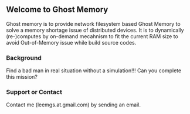 ## Welcome to Ghost Memory

Ghost memory is to provide network filesystem based Ghost Memory to solve a memory shortage issue of distributed devices. It is to dynamically (re-)computes by on-demand mecahnism to fit the current RAM size to avoid Out-of-Memory issue while build source codes.



### Background

Find a bad man in real situation without a simulation!!! Can you complete this mission?



### Support or Contact

Contact me (leemgs.at.gmail.com) by sending an email.
